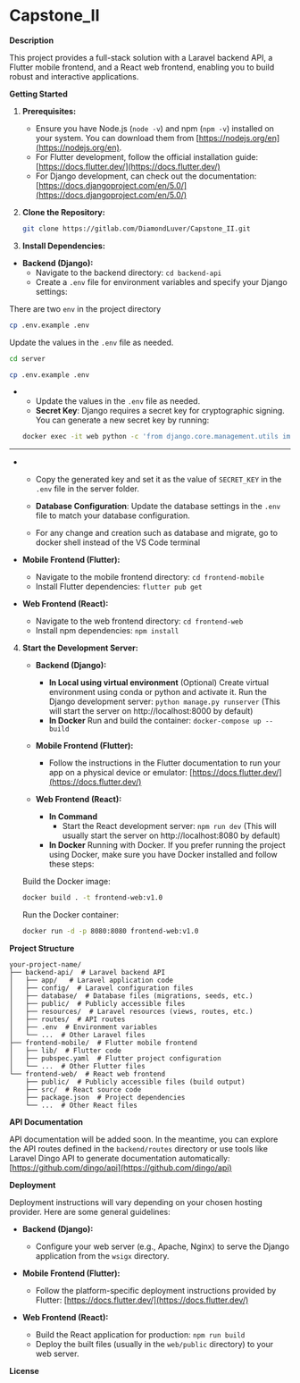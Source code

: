 # **Capstone_II**


**Description**

This project provides a full-stack solution with a Laravel backend API, a Flutter mobile frontend, and a React web frontend, enabling you to build robust and interactive applications.

**Getting Started**

1. **Prerequisites:**
   - Ensure you have Node.js (`node -v`) and npm (`npm -v`) installed on your system. You can download them from [https://nodejs.org/en](https://nodejs.org/en).
   - For Flutter development, follow the official installation guide: [https://docs.flutter.dev/](https://docs.flutter.dev/)
   - For Django development, can check out the documentation: [https://docs.djangoproject.com/en/5.0/](https://docs.djangoproject.com/en/5.0/)

2. **Clone the Repository:**

   ```bash
   git clone https://gitlab.com/DiamondLuver/Capstone_II.git
   ```

3. **Install Dependencies:**

  - **Backend (Django):**
     - Navigate to the backend directory: `cd backend-api`
     - Create a `.env` file for environment variables and specify your Django settings:
    
  There are two `env` in the project directory

   ```bash
   cp .env.example .env
   ```
   Update the values in the `.env` file as needed.

  ```bash
  cd server
  ```
  
  ```bash
  cp .env.example .env
  ```

  - 
    - Update the values in the `.env` file as needed.  
    - **Secret Key**: Django requires a secret key for cryptographic signing. You can generate a new secret key by running:
    ```bash
    docker exec -it web python -c 'from django.core.management.utils import get_random_secret_key; print(get_random_secret_key())'
    ```
-----------

*
     - Copy the generated key and set it as the value of `SECRET_KEY` in the `.env` file in the server folder.

     - **Database Configuration**: Update the database settings in the `.env` file to match your database configuration.
     - For any change and creation such as database and migrate, go to docker shell instead of the VS Code terminal 

- **Mobile Frontend (Flutter):**
     - Navigate to the mobile frontend directory: `cd frontend-mobile`
     - Install Flutter dependencies: `flutter pub get`

- **Web Frontend (React):**
     - Navigate to the web frontend directory: `cd frontend-web`
     - Install npm dependencies: `npm install`

4. **Start the Development Server:**

   - **Backend (Django):**
        - **In Local using virtual environment**
        (Optional) Create virtual environment using conda or python and activate it.
        Run the Django development server: `python manage.py runserver` (This will start the server on http://localhost:8000 by default)
        - **In Docker**
        Run and build the container: `docker-compose up --build`
   - **Mobile Frontend (Flutter):**
     - Follow the instructions in the Flutter documentation to run your app on a physical device or emulator: [https://docs.flutter.dev/](https://docs.flutter.dev/)

   - **Web Frontend (React):**
      + **In Command**
        - Start the React development server: `npm run dev` (This will usually start the server on http://localhost:8080 by default)
      + **In Docker**
       Running with Docker. If you prefer running the project using Docker, make sure you have Docker installed and follow these steps:

    Build the Docker image:

    ```bash
    docker build . -t frontend-web:v1.0
    ```

    Run the Docker container:

    ```bash
    docker run -d -p 8080:8080 frontend-web:v1.0
    ```
    
**Project Structure**

```
your-project-name/
├── backend-api/  # Laravel backend API
│   ├── app/   # Laravel application code
│   ├── config/  # Laravel configuration files
│   ├── database/  # Database files (migrations, seeds, etc.)
│   ├── public/  # Publicly accessible files
│   ├── resources/  # Laravel resources (views, routes, etc.)
│   ├── routes/  # API routes
│   ├── .env  # Environment variables
│   └── ...  # Other Laravel files
├── frontend-mobile/  # Flutter mobile frontend
│   ├── lib/  # Flutter code
│   ├── pubspec.yaml  # Flutter project configuration
│   └── ...  # Other Flutter files
└── frontend-web/  # React web frontend
    ├── public/  # Publicly accessible files (build output)
    ├── src/  # React source code
    ├── package.json  # Project dependencies
    └── ...  # Other React files
```

**API Documentation**

API documentation will be added soon. In the meantime, you can explore the API routes defined in the `backend/routes` directory or use tools like Laravel Dingo API to generate documentation automatically: [https://github.com/dingo/api](https://github.com/dingo/api)

**Deployment**

Deployment instructions will vary depending on your chosen hosting provider. Here are some general guidelines:

- **Backend (Django):**
  - Configure your web server (e.g., Apache, Nginx) to serve the Django application from the `wsigx` directory.
 
- **Mobile Frontend (Flutter):**
  - Follow the platform-specific deployment instructions provided by Flutter: [https://docs.flutter.dev/](https://docs.flutter.dev/)
- **Web Frontend (React):**
  - Build the React application for production: `npm run build`
  - Deploy the built files (usually in the `web/public` directory) to your web server.



**License**